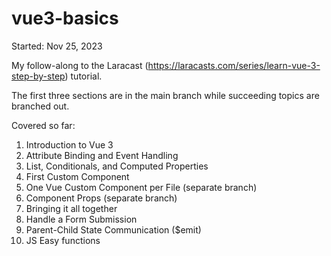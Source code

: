 # vue3-basics

Started: Nov 25, 2023

My follow-along to the Laracast (https://laracasts.com/series/learn-vue-3-step-by-step) tutorial. 

The first three sections are in the main branch while succeeding topics are branched out.

Covered so far:
1. Introduction to Vue 3
2. Attribute Binding and Event Handling
3. List, Conditionals, and Computed Properties
4. First Custom Component
5. One Vue Custom Component per File (separate branch)
6. Component Props (separate branch)
7. Bringing it all together
8. Handle a Form Submission
9. Parent-Child State Communication ($emit)
10. JS Easy functions